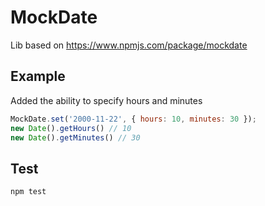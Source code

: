 MockDate
========

Lib based on https://www.npmjs.com/package/mockdate

## Example ##
Added the ability to specify hours and minutes

```javascript
MockDate.set('2000-11-22', { hours: 10, minutes: 30 });
new Date().getHours() // 10
new Date().getMinutes() // 30
```

## Test ##
```javascript
npm test
```
